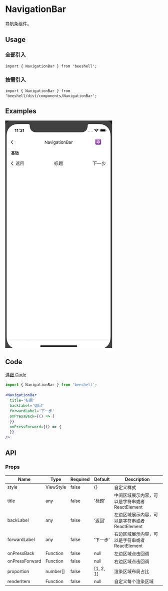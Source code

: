 # NavigationBar
导航条组件。

## Usage

### 全部引入
```
import { NavigationBar } from 'beeshell';
```

### 按需引入
```
import { NavigationBar } from 'beeshell/dist/components/NavigationBar';
```

## Examples
![image](../images/NavigationBar/1.gif)

## Code
[详细 Code](../../examples/NavigationBar/index.tsx)

```jsx
import { NavigationBar } from 'beeshell';

<NavigationBar
  title='标题'
  backLabel='返回'
  forwardLabel='下一步'
  onPressBack={() => {
  }}
  onPressForward={() => {
  }}
/>
```

## API

### Props
| Name | Type | Required | Default | Description |
| ---- | ---- | ---- | ---- | ---- |
| style | ViewStyle | false | {} | 自定义样式 |
| title | any | false | '标题' | 中间区域展示内容，可以是字符串或者 ReactElement |
| backLabel | any | false | '返回' | 左边区域展示内容，可以是字符串或者 ReactElement |
| forwardLabel | any | false | '下一步' | 右边区域展示内容，可以是字符串或者 ReactElement |
| onPressBack | Function | false | null | 左边区域点击回调 |
| onPressForward | Function | false | null | 右边区域点击回调 |
| proportion | number[] | false | [1, 2, 1] | 渲染区域布局占比 |
| renderItem | Function | false | null | 自定义每个渲染区域 |